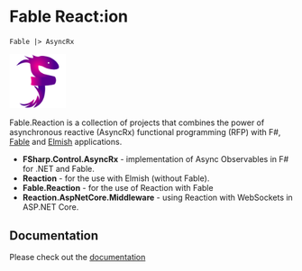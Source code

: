 # Fable React:ion

```fs
Fable |> AsyncRx
```

<img src="/AsyncRx/logo/logo.png" width="100">

Fable.Reaction is a collection of projects that combines the power of asynchronous reactive (AsyncRx) functional programming (RFP) with F#, [Fable](http://fable.io/) and [Elmish](https://elmish.github.io/) applications.

- **FSharp.Control.AsyncRx** - implementation of Async Observables in F# for .NET and Fable.
- **Reaction** - for the use with Elmish (without Fable).
- **Fable.Reaction** - for the use of Reaction with Fable
- **Reaction.AspNetCore.Middleware** - using Reaction with WebSockets in ASP.NET Core.

## Documentation

Please check out the [documentation](http://elmish-streams.rtfd.io/)
